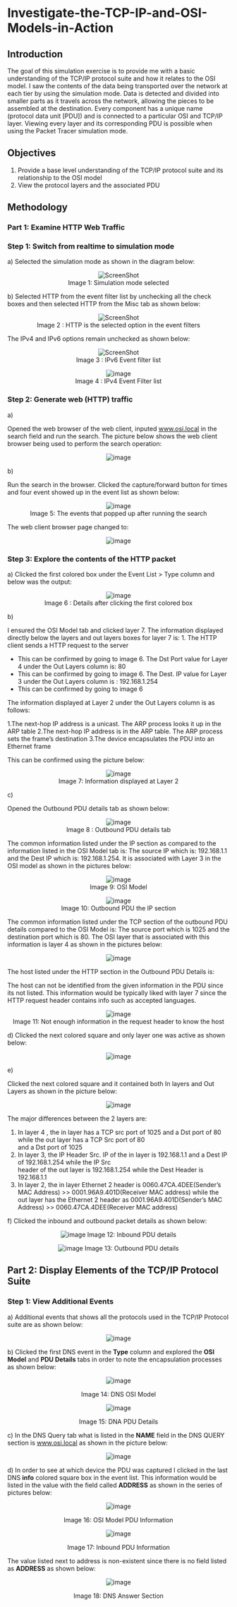 # Investigate-the-TCP-IP-and-OSI-Models-in-Action

## Introduction

The goal of this simulation exercise is to provide me with a basic understanding of the TCP/IP protocol suite and how it relates to the OSI model. I saw the contents of the data being transported over the network at each tier by using the simulation mode.
Data is detected and divided into smaller parts as it travels across the network, allowing the pieces to be assembled at the destination. Every component has a unique name (protocol data unit [PDU]) and is connected to a particular OSI and TCP/IP layer. Viewing every layer and its corresponding PDU is possible when using the Packet Tracer simulation mode. 

## Objectives

1. Provide a base level understanding of the TCP/IP protocol suite and its relationship to the OSI model <br/>
2. View the protocol layers and the associated PDU

## Methodology

### Part 1: Examine HTTP Web Traffic
### Step 1: Switch from realtime to simulation mode

a) Selected the simulation mode as shown in the diagram below:

<div align="center">
  
![ScreenShot](https://github.com/the-original-copy/Investigate-the-TCP-IP-and-OSI-Models-in-Action/assets/77143082/771f46dc-1138-464c-b2c8-dfd0cc7a07bf)
<br/>Image 1: Simulation mode selected 

</div> 

b)
Selected HTTP from the event filter list by unchecking all the check boxes and then selected HTTP from the Misc tab as shown below:

<div align="center">
  
![ScreenShot](https://github.com/the-original-copy/Investigate-the-TCP-IP-and-OSI-Models-in-Action/assets/77143082/c7ed5d8e-74bf-4054-b778-5861e972afd1)
<br/>Image 2 : HTTP is the selected option in the event filters

</div>

The IPv4 and IPv6 options remain unchecked as shown below:

<div align="center">

![ScreenShot](https://github.com/the-original-copy/Investigate-the-TCP-IP-and-OSI-Models-in-Action/assets/77143082/3a056f5e-3a68-4aed-a986-530ed228457b)
<br/>Image 3 : IPv6 Event filter list

</div>

<div align="center">

![image](https://github.com/the-original-copy/Investigate-the-TCP-IP-and-OSI-Models-in-Action/assets/77143082/7ccbabf1-f080-44ad-b180-ded9a6286980)
<br/>Image 4 : IPv4 Event Filter list

</div>

### Step 2: Generate web (HTTP) traffic

a)

Opened the web browser of the web client, inputed www.osi.local in the search field and run the search. The picture below shows the web client browser being used to perform the search operation:

<div align="center">
  
![image](https://github.com/the-original-copy/Investigate-the-TCP-IP-and-OSI-Models-in-Action/assets/77143082/6c61c86f-bce9-48c6-81ab-938bad4c31d1)

</div>

b) 

Run the search in the browser. Clicked the capture/forward button for times and four event showed up in the event list as shown below:

<div align="center">
  
![image](https://github.com/the-original-copy/Investigate-the-TCP-IP-and-OSI-Models-in-Action/assets/77143082/81b47dac-6076-4f38-8df6-990bf17a57b3)
<br/>Image 5: The events that popped up after running the search

</div>

The web client browser page changed to:

<div align="center">
  
![image](https://github.com/the-original-copy/Investigate-the-TCP-IP-and-OSI-Models-in-Action/assets/77143082/b763ad64-0b3c-4ceb-987c-6f9e53eb1b05)

</div>

### Step 3: Explore the contents of the HTTP packet
a)
Clicked the first colored box under the Event List > Type column and below was the output:

<div align="center">
  
![image](https://github.com/the-original-copy/Investigate-the-TCP-IP-and-OSI-Models-in-Action/assets/77143082/fa5fb8b9-579d-49a0-abe5-61ccd16135aa)
<br/>Image 6 : Details after clicking the first colored box

</div>
b)

I ensured the OSI Model tab and clicked layer 7. 
The information displayed directly below the layers and out layers boxes for layer 7 is: 1. The HTTP client sends a HTTP request to the server
* This can be confirmed by going to image 6.
The Dst Port value for Layer 4 under the Out Layers column is: 80
* This can be confirmed by going to image 6.
The Dest. IP value for Layer 3 under the Out Layers column is : 192.168.1.254
* This can be confirmed by going to image 6

The information displayed at Layer 2 under the Out Layers column is as follows:

1.The next-hop IP address is a unicast. The ARP process looks it up in the ARP table
2.The next-hop IP address is in the ARP table. The ARP process sets the frame’s destination
3.The device encapsulates the PDU into an Ethernet frame

This can be confirmed using the picture below:
<div align="center">
  
![image](https://github.com/the-original-copy/Investigate-the-TCP-IP-and-OSI-Models-in-Action/assets/77143082/1de835f2-7ae8-42e5-91f5-be780e07c054)
</br> Image 7: Information displayed at Layer 2

</div>
c)

Opened the Outbound PDU details tab as shown below:

<div align="center">

![image](https://github.com/the-original-copy/Investigate-the-TCP-IP-and-OSI-Models-in-Action/assets/77143082/3e3a2c18-87e5-469e-915f-850b67c1a77d)
<br/>Image 8 : Outbound PDU details tab

</div>

The common information listed under the IP section as compared to the information listed in the OSI Model tab is:
The source IP which is: 192.168.1.1 and the Dest IP which is: 192.168.1.254. It is associated with Layer 3 in the OSI model as shown in the pictures below:

<div align="center">

![image](https://github.com/the-original-copy/Investigate-the-TCP-IP-and-OSI-Models-in-Action/assets/77143082/bb8952b9-b1c7-4f6c-a325-5ddb680cdc62)
<br/>Image 9: OSI Model

![image](https://github.com/the-original-copy/Investigate-the-TCP-IP-and-OSI-Models-in-Action/assets/77143082/a2867213-1e72-4036-a174-68a2b62e9a1e)
<br/>Image 10: Outbound PDU the IP section

</div>

The common information listed under the TCP section of the outbound PDU details compared to the OSI Model is: The source port which is 1025 and the destination port which is 80. The OSI layer that is associated with this information is layer 4 as shown in the pictures below:

<div align="center">

![image](https://github.com/the-original-copy/Investigate-the-TCP-IP-and-OSI-Models-in-Action/assets/77143082/277c45e9-edb8-4543-bdaf-e8069aa1a4e1)

</div>

The host listed under the HTTP section in the Outbound PDU Details is:

The host can not be identified from the given information in the PDU since its not listed. This information would be typically liked with layer 7 since the HTTP request header contains info such as accepted languages.

<div align="center">

![image](https://github.com/the-original-copy/Investigate-the-TCP-IP-and-OSI-Models-in-Action/assets/77143082/b2c13a28-8b27-4a5e-bcbb-07204fb368a5)
<br/>Image 11: Not enough information in the request header to know the host

</div>

d) 
Clicked the next colored square and only layer one was active as shown below:

<div align="center">

![image](https://github.com/the-original-copy/Investigate-the-TCP-IP-and-OSI-Models-in-Action/assets/77143082/d3d01182-d5d0-4539-b61a-009db355fb19)

</div>

e)

Clicked the next colored square and it contained both In layers and Out Layers as shown in the picture below:

<div align="center">

![image](https://github.com/the-original-copy/Investigate-the-TCP-IP-and-OSI-Models-in-Action/assets/77143082/1c4fb93e-b4cb-40ce-932f-664e9f52c517)

</div>


The major differences between the 2 layers are:

1. In layer 4 , the in layer has a TCP src port of 1025 and a Dst port of 80 while the out layer has a TCP Src port of 80 <br/> and a Dst port of 1025
2. In layer 3, the IP Header Src. IP of the in layer is 192.168.1.1 and a Dest IP of 192.168.1.254 while the IP Src    <br/>header of the out layer is 192.168.1.254 while the Dest Header is 192.168.1.1
3. In layer 2, the in layer Ethernet 2 header is 0060.47CA.4DEE(Sender’s MAC Address) >> 0001.96A9.401D(Receiver MAC address) while the out layer has the Ethernet 2 header as 0001.96A9.401D(Sender’s MAC Address) >>  0060.47CA.4DEE(Receiver MAC address)

f) 
Clicked the inbound and outbound packet details as shown below:

<div align="center">
  
![image](https://github.com/the-original-copy/Investigate-the-TCP-IP-and-OSI-Models-in-Action/assets/77143082/2c83a211-4792-4c0c-8c69-d3b67fd70bcc)
Image 12: Inbound PDU details<br/>

![image](https://github.com/the-original-copy/Investigate-the-TCP-IP-and-OSI-Models-in-Action/assets/77143082/48638c94-bc64-4a35-a99f-8d7fe547738d)
Image 13: Outbound PDU details<br/>
</div>

## Part 2: Display Elements of the TCP/IP Protocol Suite

### Step 1: View Additional Events

a)
Additional events that shows all the protocols used in the TCP/IP Protocol suite are as shown below:


<div align="center">

![image](https://github.com/the-original-copy/Investigate-the-TCP-IP-and-OSI-Models-in-Action/assets/77143082/1ec0a15f-6e8b-4aae-9f32-26c9d29503ba)
</div>

b) 
Clicked the first DNS event in the **Type** column and explored the **OSI Model** and **PDU Details** tabs in order to note the encapsulation processes as shown below:

<div align="center">

![image](https://github.com/the-original-copy/Investigate-the-TCP-IP-and-OSI-Models-in-Action/assets/77143082/a96c3211-6649-4726-8175-f6cd85466d0a)

Image 14: DNS OSI Model<br/>

![image](https://github.com/the-original-copy/Investigate-the-TCP-IP-and-OSI-Models-in-Action/assets/77143082/9f1c279a-d8f2-42b8-8f09-7b81491f0be9)

Image 15: DNA PDU Details<br/>
</div>

c) 
In the DNS Query tab what is listed in the **NAME** field in the DNS QUERY section is www.osi.local as shown in the picture below:

<div align="center">

![image](https://github.com/the-original-copy/Investigate-the-TCP-IP-and-OSI-Models-in-Action/assets/77143082/d065a810-8fb0-444c-9847-d9f6fa3faf36)

</div>

d) 
In order to see at which device the PDU was captured I clicked in the last DNS **info** colored square box in the event list. This information would be listed in the value with the field called **ADDRESS** as shown in the series of pictures below:

<div align="center">

![image](https://github.com/the-original-copy/Investigate-the-TCP-IP-and-OSI-Models-in-Action/assets/77143082/cb45d603-5590-431e-81c0-c5abe8ab4742)

Image 16: OSI Model PDU Information

![image](https://github.com/the-original-copy/Investigate-the-TCP-IP-and-OSI-Models-in-Action/assets/77143082/edfa96f3-ec51-4b7a-95f0-5fe384b7edae)

Image 17: Inbound PDU Information

</div>

The value listed next to address is non-existent since there is no field listed as **ADDRESS**  as shown below:

<div align="center">

![image](https://github.com/the-original-copy/Investigate-the-TCP-IP-and-OSI-Models-in-Action/assets/77143082/77f19332-264c-4199-b7f8-dfbd5a3af011)

Image 18: DNS Answer Section

</div>















